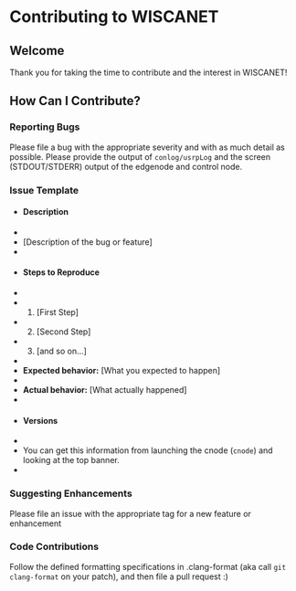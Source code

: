 # Contributing to WISCANET

## Welcome
Thank you for taking the time to contribute and the interest in WISCANET!

## How Can I Contribute?

### Reporting Bugs
Please file a bug with the appropriate severity and with as much detail as possible.
Please provide the output of `conlog/usrpLog` and the screen (STDOUT/STDERR) output of the edgenode and control node.

### Issue Template

* #### Description
*
* [Description of the bug or feature]
*
* #### Steps to Reproduce
*
* 1. [First Step]
* 2. [Second Step]
* 3. [and so on...]
*
* **Expected behavior:** [What you expected to happen]
*
* **Actual behavior:** [What actually happened]
*
* #### Versions
*
* You can get this information from launching the cnode (`cnode`) and looking at the top banner.
*

### Suggesting Enhancements
Please file an issue with the appropriate tag for a new feature or enhancement

### Code Contributions
Follow the defined formatting specifications in .clang-format (aka call `git clang-format` on your patch), and then file a pull request :)
